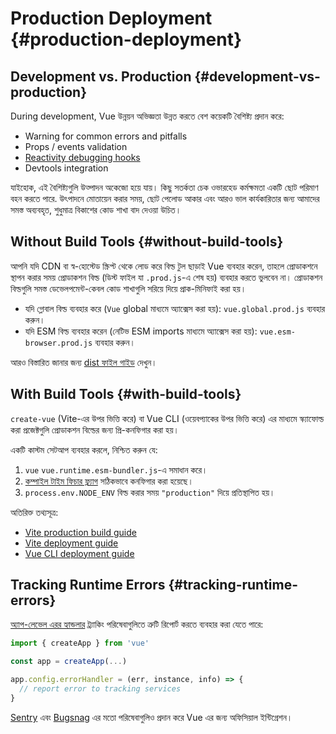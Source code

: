 # Production Deployment {#production-deployment}

## Development vs. Production {#development-vs-production}

During development, Vue উন্নয়ন অভিজ্ঞতা উন্নত করতে বেশ কয়েকটি বৈশিষ্ট্য প্রদান করে:

- Warning for common errors and pitfalls
- Props / events validation
- [Reactivity debugging hooks](/guide/extras/reactivity-in-depth.html#reactivity-debugging)
- Devtools integration

যাইহোক, এই বৈশিষ্ট্যগুলি উত্পাদন অকেজো হয়ে যায়। কিছু সতর্কতা চেক ওভারহেড কর্মক্ষমতা একটি ছোট পরিমাণ বহন করতে পারে. উৎপাদনে মোতায়েন করার সময়, ছোট পেলোড আকার এবং আরও ভাল কার্যকারিতার জন্য আমাদের সমস্ত অব্যবহৃত, শুধুমাত্র বিকাশের কোড শাখা বাদ দেওয়া উচিত।

## Without Build Tools {#without-build-tools}

আপনি যদি CDN বা স্ব-হোস্টেড স্ক্রিপ্ট থেকে লোড করে বিল্ড টুল ছাড়াই Vue ব্যবহার করেন, তাহলে প্রোডাকশনে স্থাপন করার সময় প্রোডাকশন বিল্ড (ডিস্ট ফাইল যা `.prod.js`-এ শেষ হয়) ব্যবহার করতে ভুলবেন না। প্রোডাকশন বিল্ডগুলি সমস্ত ডেভেলপমেন্ট-কেবল কোড শাখাগুলি সরিয়ে দিয়ে প্রাক-মিনিফাই করা হয়।

- যদি গ্লোবাল বিল্ড ব্যবহার করে (`Vue` global মাধ্যমে অ্যাক্সেস করা হয়): `vue.global.prod.js` ব্যবহার করুন।
- যদি ESM বিল্ড ব্যবহার করেন (নেটিভ ESM imports মাধ্যমে অ্যাক্সেস করা হয়): `vue.esm-browser.prod.js` ব্যবহার করুন।

আরও বিস্তারিত জানার জন্য [dist ফাইল গাইড](https://github.com/vuejs/core/tree/main/packages/vue#which-dist-file-to-use) দেখুন।

## With Build Tools {#with-build-tools}

`create-vue` (Vite-এর উপর ভিত্তি করে) বা Vue CLI (ওয়েবপ্যাকের উপর ভিত্তি করে) এর মাধ্যমে স্ক্যাফোল্ড করা প্রজেক্টগুলি প্রোডাকশন বিল্ডের জন্য প্রি-কনফিগার করা হয়।

একটি কাস্টম সেটআপ ব্যবহার করলে, নিশ্চিত করুন যে:

1. `vue` `vue.runtime.esm-bundler.js`-এ সমাধান করে।
2. [কম্পাইল টাইম ফিচার ফ্ল্যাগ](https://github.com/vuejs/core/tree/main/packages/vue#bundler-build-feature-flags) সঠিকভাবে কনফিগার করা হয়েছে।
3. <code>process.env<wbr>.NODE_ENV</code> বিল্ড করার সময় `"production"` দিয়ে প্রতিস্থাপিত হয়।

অতিরিক্ত তথ্যসূত্র:

- [Vite production build guide](https://vitejs.dev/guide/build.html)
- [Vite deployment guide](https://vitejs.dev/guide/static-deploy.html)
- [Vue CLI deployment guide](https://cli.vuejs.org/guide/deployment.html)

## Tracking Runtime Errors {#tracking-runtime-errors}

[অ্যাপ-লেভেল এরর হ্যান্ডলার](/api/application.html#app-config-errorhandler) ট্র্যাকিং পরিষেবাগুলিতে ত্রুটি রিপোর্ট করতে ব্যবহার করা যেতে পারে:

```js
import { createApp } from 'vue'

const app = createApp(...)

app.config.errorHandler = (err, instance, info) => {
  // report error to tracking services
}
```

[Sentry](https://docs.sentry.io/platforms/javascript/guides/vue/) এবং [Bugsnag](https://docs.bugsnag.com/platforms/javascript/vue/) এর মতো পরিষেবাগুলিও প্রদান করে Vue এর জন্য অফিসিয়াল ইন্টিগ্রেশন।
